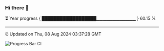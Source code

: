 ### Hi there 👋

⏳ Year progress { ██████████████████▁▁▁▁▁▁▁▁▁▁▁▁ } 60.15 %

---

⏰ Updated on Thu, 08 Aug 2024 03:37:28 GMT

![Progress Bar CI](https://github.com/IshwaranRudhara/GIT-ACTION/workflows/Progress%20Bar%20CI/badge.svg)
